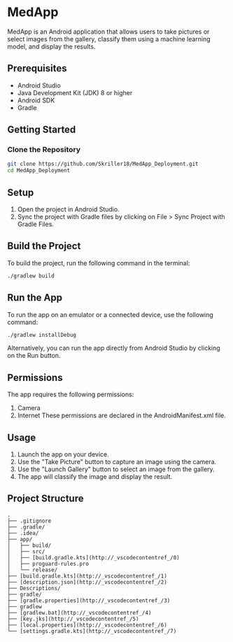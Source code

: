 # MedApp

MedApp is an Android application that allows users to take pictures or select images from the gallery, classify them using a machine learning model, and display the results.

## Prerequisites

- Android Studio
- Java Development Kit (JDK) 8 or higher
- Android SDK
- Gradle

## Getting Started

### Clone the Repository

```bash
git clone https://github.com/Skriller18/MedApp_Deployment.git
cd MedApp_Deployment
```

## Setup

1. Open the project in Android Studio.
2. Sync the project with Gradle files by clicking on File > Sync Project with Gradle Files.

## Build the Project
To build the project, run the following command in the terminal:
```bash
./gradlew build
```

## Run the App
To run the app on an emulator or a connected device, use the following command:
```bash
./gradlew installDebug
```
Alternatively, you can run the app directly from Android Studio by clicking on the Run button.

## Permissions
The app requires the following permissions:
1. Camera
2. Internet
These permissions are declared in the AndroidManifest.xml file.

## Usage
1. Launch the app on your device.
2. Use the "Take Picture" button to capture an image using the camera.
3. Use the "Launch Gallery" button to select an image from the gallery.
4. The app will classify the image and display the result.

## Project Structure
```
.
├── .gitignore
├── .gradle/
├── .idea/
├── app/
│   ├── build/
│   ├── src/
│   ├── [build.gradle.kts](http://_vscodecontentref_/0)
│   ├── proguard-rules.pro
│   └── release/
├── [build.gradle.kts](http://_vscodecontentref_/1)
├── [description.json](http://_vscodecontentref_/2)
├── Descriptions/
├── gradle/
├── [gradle.properties](http://_vscodecontentref_/3)
├── gradlew
├── [gradlew.bat](http://_vscodecontentref_/4)
├── [key.jks](http://_vscodecontentref_/5)
├── [local.properties](http://_vscodecontentref_/6)
└── [settings.gradle.kts](http://_vscodecontentref_/7)
```
